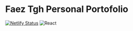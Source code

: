 # Faez Tgh Personal Portofolio
[![Netlify Status](https://api.netlify.com/api/v1/badges/d5d97a67-cea5-47af-8e72-7216b92a02c0/deploy-status)](https://app.netlify.com/sites/faez/deploys)
![React](https://img.shields.io/badge/%20-React-blue)



